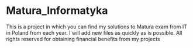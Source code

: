 # Matura_Informatyka
This is a project in which you can find my solutions to Matura exam from IT in Poland from each year. I will add new files as quickly as is possible.
All rights reserved for obtaining financial benefits from my projects
